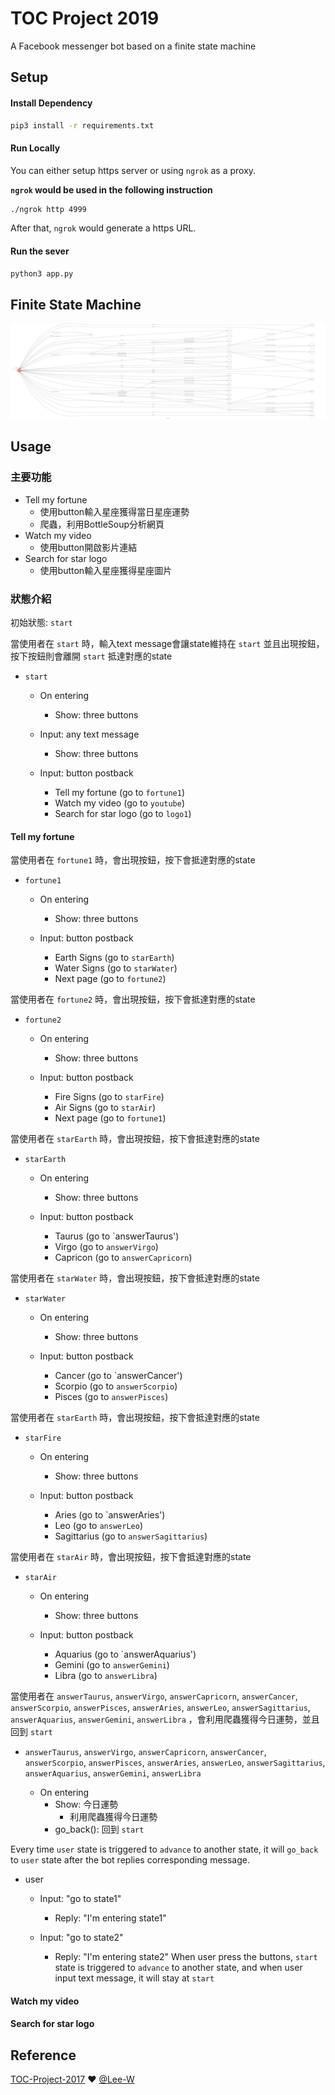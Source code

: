 # TOC Project 2019

A Facebook messenger bot based on a finite state machine

## Setup

#### Install Dependency
```sh
pip3 install -r requirements.txt
```
#### Run Locally
You can either setup https server or using `ngrok` as a proxy.

**`ngrok` would be used in the following instruction**

```sh
./ngrok http 4999
```

After that, `ngrok` would generate a https URL.

#### Run the sever

```sh
python3 app.py
```

## Finite State Machine
![fsm](./fsm.png)

## Usage
### 主要功能
* Tell my fortune
	* 使用button輸入星座獲得當日星座運勢
	* 爬蟲，利用BottleSoup分析網頁
* Watch my video
	* 使用button開啟影片連結
* Search for star logo
	* 使用button輸入星座獲得星座圖片

### 狀態介紹
初始狀態: `start`

當使用者在 `start` 時，輸入text message會讓state維持在 `start` 並且出現按鈕，按下按鈕則會離開 `start` 抵達對應的state
* `start`
	* On entering
		* Show: three buttons

	* Input: any text message
		* Show: three buttons

	* Input: button postback
		* Tell my fortune (go to `fortune1`)
		* Watch my video (go to `youtube`)
		* Search for star logo (go to `logo1`)
#### Tell my fortune
當使用者在 `fortune1` 時，會出現按鈕，按下會抵達對應的state
* `fortune1`
	* On entering
		* Show: three buttons
		
	* Input: button postback
		* Earth Signs (go to `starEarth`)
		* Water Signs (go to `starWater`)
		* Next page (go to `fortune2`)
		
當使用者在 `fortune2` 時，會出現按鈕，按下會抵達對應的state
* `fortune2`
	* On entering
		* Show: three buttons
		
	* Input: button postback
		* Fire Signs (go to `starFire`)
		* Air Signs (go to `starAir`)
		* Next page (go to `fortune1`)
		
當使用者在 `starEarth` 時，會出現按鈕，按下會抵達對應的state
*  `starEarth`
	* On entering
		* Show: three buttons
		
	* Input: button postback
		* Taurus (go to `answerTaurus')
		* Virgo (go to `answerVirgo`)
		* Capricon (go to `answerCapricorn`)

當使用者在 `starWater` 時，會出現按鈕，按下會抵達對應的state
*  `starWater`
	* On entering
		* Show: three buttons
		
	* Input: button postback
		* Cancer (go to `answerCancer')
		* Scorpio (go to `answerScorpio`)
		* Pisces (go to `answerPisces`)
		
當使用者在 `starEarth` 時，會出現按鈕，按下會抵達對應的state
*  `starFire`
	* On entering
		* Show: three buttons
		
	* Input: button postback
		* Aries (go to `answerAries')
		* Leo (go to `answerLeo`)
		* Sagittarius (go to `answerSagittarius`)

當使用者在 `starAir` 時，會出現按鈕，按下會抵達對應的state
*  `starAir`
	* On entering
		* Show: three buttons
		
	* Input: button postback
		* Aquarius (go to `answerAquarius')
		* Gemini (go to `answerGemini`)
		* Libra (go to `answerLibra`)
		
當使用者在 `answerTaurus`, `answerVirgo`, `answerCapricorn`, `answerCancer`, `answerScorpio`, `answerPisces`, `answerAries`, `answerLeo`, `answerSagittarius`, `answerAquarius`, `answerGemini`, `answerLibra` ，會利用爬蟲獲得今日運勢，並且回到 `start`
* `answerTaurus`, `answerVirgo`, `answerCapricorn`, `answerCancer`, `answerScorpio`, `answerPisces`, `answerAries`, `answerLeo`, `answerSagittarius`, `answerAquarius`, `answerGemini`, `answerLibra` 

	* On entering
		* Show: 今日運勢
			* 利用爬蟲獲得今日運勢
		* go_back(): 回到 `start`
	
	
	
Every time `user` state is triggered to `advance` to another state, it will `go_back` to `user` state after the bot replies corresponding message.

* user
	* Input: "go to state1"
		* Reply: "I'm entering state1"

	* Input: "go to state2"
		* Reply: "I'm entering state2"
When user press the buttons, `start` state is triggered to `advance` to another state, and when user input text message, it will stay at  `start` 

#### Watch my video

#### Search for star logo

## Reference
[TOC-Project-2017](https://github.com/Lee-W/TOC-Project-2017) ❤️ [@Lee-W](https://github.com/Lee-W)

